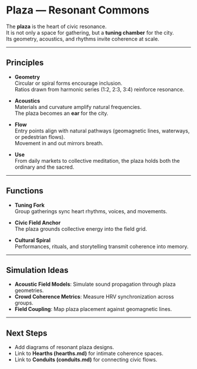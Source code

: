 # Plaza — Resonant Commons

The **plaza** is the heart of civic resonance.  
It is not only a space for gathering, but a **tuning chamber** for the city.  
Its geometry, acoustics, and rhythms invite coherence at scale.

---

## Principles

- **Geometry**  
  Circular or spiral forms encourage inclusion.  
  Ratios drawn from harmonic series (1:2, 2:3, 3:4) reinforce resonance.  

- **Acoustics**  
  Materials and curvature amplify natural frequencies.  
  The plaza becomes an **ear** for the city.  

- **Flow**  
  Entry points align with natural pathways (geomagnetic lines, waterways, or pedestrian flows).  
  Movement in and out mirrors breath.  

- **Use**  
  From daily markets to collective meditation, the plaza holds both the ordinary and the sacred.  

---

## Functions

- **Tuning Fork**  
  Group gatherings sync heart rhythms, voices, and movements.  

- **Civic Field Anchor**  
  The plaza grounds collective energy into the field grid.  

- **Cultural Spiral**  
  Performances, rituals, and storytelling transmit coherence into memory.  

---

## Simulation Ideas

- **Acoustic Field Models**: Simulate sound propagation through plaza geometries.  
- **Crowd Coherence Metrics**: Measure HRV synchronization across groups.  
- **Field Coupling**: Map plaza placement against geomagnetic lines.  

---

## Next Steps

- Add diagrams of resonant plaza designs.  
- Link to **Hearths (hearths.md)** for intimate coherence spaces.  
- Link to **Conduits (conduits.md)** for connecting civic flows.  
